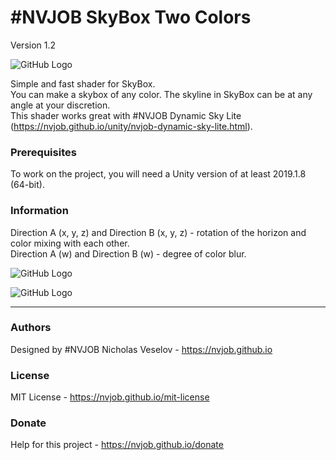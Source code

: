 # #NVJOB SkyBox Two Colors

Version 1.2

![GitHub Logo](https://raw.githubusercontent.com/nvjob/nvjob.github.io/master/repo/unity%20assets/skybox%20two%20colors/12/pic/4s.jpg)

Simple and fast shader for SkyBox.<br>
You can make a skybox of any color. The skyline in SkyBox can be at any angle at your discretion.<br>
This shader works great with #NVJOB Dynamic Sky Lite (https://nvjob.github.io/unity/nvjob-dynamic-sky-lite.html).

### Prerequisites

To work on the project, you will need a Unity version of at least 2019.1.8 (64-bit).

### Information
Direction A (x, y, z) and Direction B (x, y, z) - rotation of the horizon and color mixing with each other.<br>
Direction A (w) and Direction B (w) - degree of color blur.

![GitHub Logo](https://raw.githubusercontent.com/nvjob/nvjob.github.io/master/repo/unity%20assets/skybox%20two%20colors/12/pic/2s.png)

![GitHub Logo](https://raw.githubusercontent.com/nvjob/nvjob.github.io/master/repo/unity%20assets/skybox%20two%20colors/12/pic/3.gif)

-------------------------------------------------------------------

### Authors
Designed by #NVJOB Nicholas Veselov - https://nvjob.github.io

### License
MIT License - https://nvjob.github.io/mit-license

### Donate
Help for this project - https://nvjob.github.io/donate
